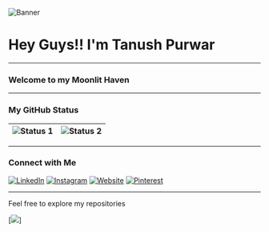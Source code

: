 
![Banner](../main/Assets/Banner.png)

# Hey Guys!! I'm Tanush Purwar

---

### Welcome to my Moonlit Haven

---

### My GitHub Status
| ![Status 1](https://github-readme-stats.vercel.app/api?username=SanskariWolf&theme=pussian) | ![Status 2](https://github-readme-streak-stats.herokuapp.com/?user=SanskariWolf&theme=prussian) |
|---|---|
---

### Connect with Me

[![LinkedIn](../main/Assets/Icon_Linkedin.svg)](https://www.linkedin.com/in/tanushpurwar/) 
[![Instagram](../main/Assets/Icon_Instagram.svg)](https://www.instagram.com/sanskari_wolf/) 
[![Website](../main/Assets/Icon_Website.svg)](NONE) 
[![Pinterest](../main/Assets/Icon_Pinterest.svg)](https://in.pinterest.com/tanushpurwar/)

---

Feel free to explore my repositories

[![](https://komarev.com/ghpvc/?username=SanskariWolf)]
